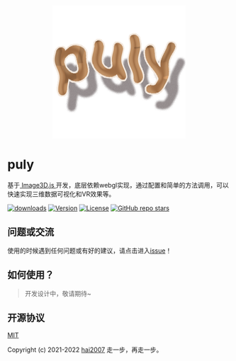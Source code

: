 <p align='center'>
    <img src='./logo.png'>
</p>

# puly
基于[ Image3D.js ](https://hai2007.gitee.io/image3d)开发，底层依赖webgl实现，通过配置和简单的方法调用，可以快速实现三维数据可视化和VR效果等。

<p>
  <a href="https://hai2007.gitee.io/npm-downloads?interval=7&packages=puly"><img src="https://img.shields.io/npm/dm/puly.svg" alt="downloads"></a>
  <a href="https://www.npmjs.com/package/puly"><img src="https://img.shields.io/npm/v/puly.svg" alt="Version"></a>
  <a href="https://github.com/hai2007/puly/blob/master/LICENSE"><img src="https://img.shields.io/npm/l/puly.svg" alt="License"></a>
  <a href="https://github.com/hai2007/puly" target='_blank'><img alt="GitHub repo stars" src="https://img.shields.io/github/stars/hai2007/puly?style=social"></a>
</p>

## 问题或交流
使用的时候遇到任何问题或有好的建议，请点击进入[issue](https://github.com/hai2007/puly/issues)！

## 如何使用？

> 开发设计中，敬请期待~

开源协议
---------------------------------------
[MIT](https://github.com/hai2007/puly/blob/master/LICENSE)

Copyright (c) 2021-2022 [hai2007](https://hai2007.gitee.io/sweethome/) 走一步，再走一步。
